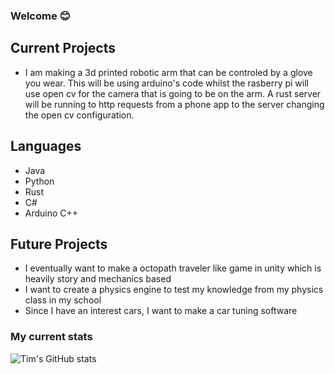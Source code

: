 ### Welcome 😊


## Current Projects
<ul>
    <li>I am making a 3d printed robotic arm that can be controled by a glove you wear. This will be using arduino's code whilst the rasberry pi will use open cv for the camera that is going to be on the arm. A rust server will be running to http requests from a phone app to the server changing the open cv configuration.
</ul>

## Languages
<ul>
    <li>Java
    <li>Python
    <li>Rust
    <li>C#
    <li>Arduino C++
</ul>


## Future Projects
<ul>
    <li>I eventually want to make a octopath traveler like game in unity which is heavily story and mechanics based
    <li>I want to create a physics engine to test my knowledge from my physics class in my school
    <li>Since I have an interest cars, I want to make a car tuning software 
</ul>




### My current stats
![Tim's GitHub stats](https://github-readme-stats.vercel.app/api?username=ecume&show_icons=true&theme=tokyonight)
